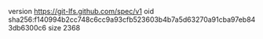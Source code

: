 version https://git-lfs.github.com/spec/v1
oid sha256:f140994b2cc748c6cc9a93cfb523603b4b7a5d63270a91cba97eb843db6300c6
size 2368

